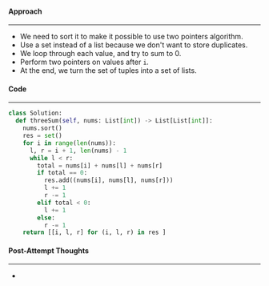 #### Approach
---
- We need to sort it to make it possible to use two pointers algorithm.
- Use a set instead of a list because we don't want to store duplicates.
- We loop through each value, and try to sum to 0.
- Perform two pointers on values after `i`.
- At the end, we turn the set of tuples into a set of lists. 

#### Code
---

```python
class Solution:
  def threeSum(self, nums: List[int]) -> List[List[int]]:
    nums.sort()
    res = set()
    for i in range(len(nums)):
      l, r = i + 1, len(nums) - 1
      while l < r:
        total = nums[i] + nums[l] + nums[r]
        if total == 0:
          res.add((nums[i], nums[l], nums[r]))
          l += 1
          r -= 1
        elif total < 0:
          l += 1
        else:
          r -= 1
    return [[i, l, r] for (i, l, r) in res ]
```


#### Post-Attempt Thoughts
---
- 